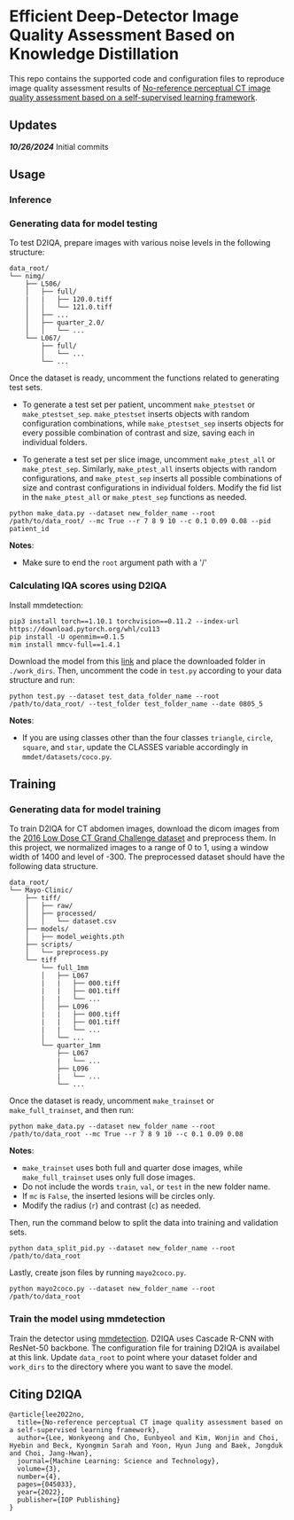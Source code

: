 # Efficient Deep-Detector Image Quality Assessment Based on Knowledge Distillation

This repo contains the supported code and configuration files to reproduce image quality assessment results of [No-reference perceptual CT image quality assessment based on a self-supervised learning framework](doi.org/10.1088/2632-2153/aca87d). 

## Updates

***10/26/2024*** Initial commits

## Usage

### Inference

### Generating data for model testing

To test D2IQA, prepare images with various noise levels in the following structure:
```
data_root/
└── nimg/
    ├── L506/
    │   ├── full/
    |   |   ├── 120.0.tiff
    │   │   └── 121.0.tiff
    │   ├── ...
    │   ├── quarter_2.0/
    │   │   └── ...
    └── L067/
        ├── full/
        │   └── ...
        └── ...
```

Once the dataset is ready, uncomment the functions related to generating test sets.

- To generate a test set per patient, uncomment `make_ptestset` or `make_ptestset_sep`. `make_ptestset` inserts objects with random configuration combinations, while `make_ptestset_sep` inserts objects for every possible combination of contrast and size, saving each in individual folders.

- To generate a test set per slice image, uncomment `make_ptest_all` or `make_ptest_sep`. Similarly, `make_ptest_all` inserts objects with random configurations, and `make_ptest_sep` inserts all possible combinations of size and contrast configurations in individual folders. Modify the fid list in the `make_ptest_all` or `make_ptest_sep` functions as needed.
```
python make_data.py --dataset new_folder_name --root /path/to/data_root/ --mc True --r 7 8 9 10 --c 0.1 0.09 0.08 --pid patient_id
```

**Notes**:

- Make sure to end the `root` argument path with a '/'

### Calculating IQA scores using D2IQA

Install mmdetection:
```
pip3 install torch==1.10.1 torchvision==0.11.2 --index-url https://download.pytorch.org/whl/cu113
pip install -U openmim==0.1.5
mim install mmcv-full==1.4.1
```

Download the model from this [link](https://drive.google.com/file/d/1Ca6jENWOcyFSu9NehDPY27646lDHpzZQ/view?usp=drive_link) and place the downloaded folder in `./work_dirs`. Then, uncomment the code in `test.py` according to your data structure and run: 
```
python test.py --dataset test_data_folder_name --root /path/to/data_root/ --test_folder test_folder_name --date 0805_5
```

**Notes**:

- If you are using classes other than the four classes `triangle`, `circle`, `square`, and `star`, update the CLASSES variable accordingly in `mmdet/datasets/coco.py`.

## Training

### Generating data for model training

To train D2IQA for CT abdomen images, download the dicom images from the [2016 Low Dose CT Grand Challenge dataset](www.aapm.org/GrandChallenge/LowDoseCT/) and preprocess them. In this project, we normalized images to a range of 0 to 1, using a window width of 1400 and level of -300. The preprocessed dataset should have the following data structure.
```
data_root/
└── Mayo-Clinic/
    ├── tiff/
    │   ├── raw/
    │   ├── processed/
    │   │   └── dataset.csv
    ├── models/
    │   ├── model_weights.pth
    ├── scripts/
    │   └── preprocess.py
    └── tiff
        └── full_1mm
        │   ├── L067
        |   |   ├── 000.tiff
        |   |   ├── 001.tiff
        |   |   └── ... 
        │   ├── L096
        |   |   ├── 000.tiff
        |   |   ├── 001.tiff
        |   |   └── ...
        │   └── ...
        └── quarter_1mm
            ├── L067
            |   └── ...
            ├── L096
            |   └── ...
            └── ...

```

Once the dataset is ready, uncomment `make_trainset` or `make_full_trainset`, and then run:
```
python make_data.py --dataset new_folder_name --root /path/to/data_root --mc True --r 7 8 9 10 --c 0.1 0.09 0.08 
```

**Notes**:

- `make_trainset` uses both full and quarter dose images, while `make_full_trainset` uses only full dose images.
- Do not include the words `train`, `val`, or `test` in the new folder name.
- If `mc` is `False`, the inserted lesions will be circles only.
- Modify the radius (`r`) and contrast (`c`) as needed.

Then, run the command below to split the data into training and validation sets.
```
python data_split_pid.py --dataset new_folder_name --root /path/to/data_root
```

Lastly, create json files by running `mayo2coco.py`.

```
python mayo2coco.py --dataset new_folder_name --root /path/to/data_root
```

### Train the model using mmdetection

Train the detector using [mmdetection](https://github.com/open-mmlab/mmdetection). D2IQA uses Cascade R-CNN with ResNet-50 backbone. The configuration file for training D2IQA is availabel at this link. Update `data_root` to point where your dataset folder and `work_dirs` to the directory where you want to save the model.

## Citing D2IQA
```
@article{lee2022no,
  title={No-reference perceptual CT image quality assessment based on a self-supervised learning framework},
  author={Lee, Wonkyeong and Cho, Eunbyeol and Kim, Wonjin and Choi, Hyebin and Beck, Kyongmin Sarah and Yoon, Hyun Jung and Baek, Jongduk and Choi, Jang-Hwan},
  journal={Machine Learning: Science and Technology},
  volume={3},
  number={4},
  pages={045033},
  year={2022},
  publisher={IOP Publishing}
}
```

